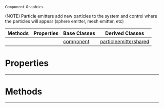  `Component` `Graphics`



(NOTE) Particle emitters add new particles to the system and control where the particles will appear (sphere emitter, mesh emitter, etc)

|Methods|Properties|Base Classes|Derived Classes|
|---|---|---|---|
| | |[component](https://github.com/PlasmaEngine/PlasmaDocs/tree/master/docs/C%2B%2B/code_reference/class_reference/component.markdown)|[particleemittershared](https://github.com/PlasmaEngine/PlasmaDocs/tree/master/docs/C%2B%2B/code_reference/class_reference/particleemittershared.markdown)|


 #  Properties


---  
 #  Methods


---  
 

 